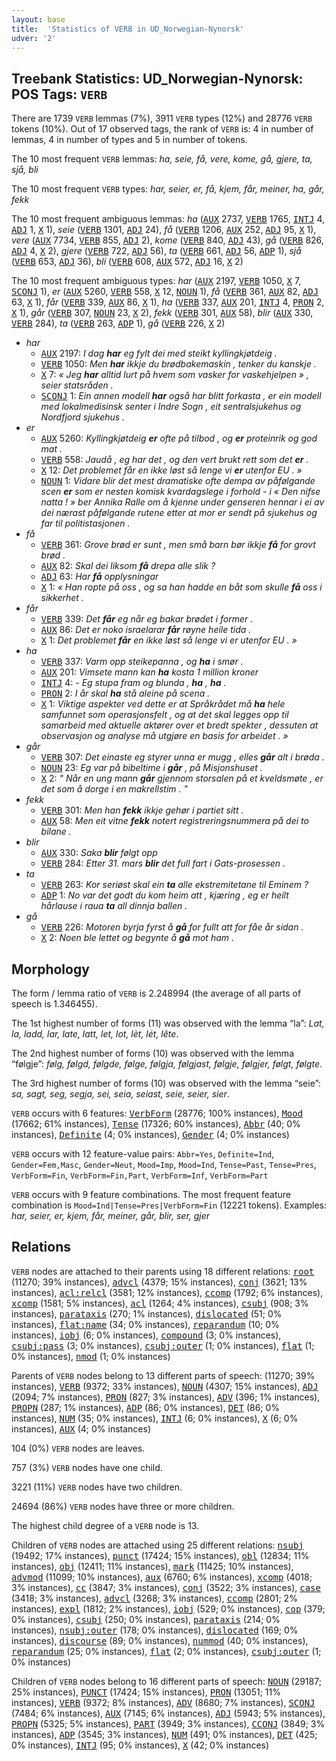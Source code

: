 ```yaml
---
layout: base
title:  'Statistics of VERB in UD_Norwegian-Nynorsk'
udver: '2'
---
```


## Treebank Statistics: UD_Norwegian-Nynorsk: POS Tags: `VERB`

There are 1739 `VERB` lemmas (7%), 3911 `VERB` types (12%) and 28776 `VERB` tokens (10%).
Out of 17 observed tags, the rank of `VERB` is: 4 in number of lemmas, 4 in number of types and 5 in number of tokens.

The 10 most frequent `VERB` lemmas: <em>ha, seie, få, vere, kome, gå, gjere, ta, sjå, bli</em>

The 10 most frequent `VERB` types:  <em>har, seier, er, få, kjem, får, meiner, ha, går, fekk</em>

The 10 most frequent ambiguous lemmas: <em>ha</em> (<tt><a href="no_nynorsk-pos-AUX.html">AUX</a></tt> 2737, <tt><a href="no_nynorsk-pos-VERB.html">VERB</a></tt> 1765, <tt><a href="no_nynorsk-pos-INTJ.html">INTJ</a></tt> 4, <tt><a href="no_nynorsk-pos-ADJ.html">ADJ</a></tt> 1, <tt><a href="no_nynorsk-pos-X.html">X</a></tt> 1), <em>seie</em> (<tt><a href="no_nynorsk-pos-VERB.html">VERB</a></tt> 1301, <tt><a href="no_nynorsk-pos-ADJ.html">ADJ</a></tt> 24), <em>få</em> (<tt><a href="no_nynorsk-pos-VERB.html">VERB</a></tt> 1206, <tt><a href="no_nynorsk-pos-AUX.html">AUX</a></tt> 252, <tt><a href="no_nynorsk-pos-ADJ.html">ADJ</a></tt> 95, <tt><a href="no_nynorsk-pos-X.html">X</a></tt> 1), <em>vere</em> (<tt><a href="no_nynorsk-pos-AUX.html">AUX</a></tt> 7734, <tt><a href="no_nynorsk-pos-VERB.html">VERB</a></tt> 855, <tt><a href="no_nynorsk-pos-ADJ.html">ADJ</a></tt> 2), <em>kome</em> (<tt><a href="no_nynorsk-pos-VERB.html">VERB</a></tt> 840, <tt><a href="no_nynorsk-pos-ADJ.html">ADJ</a></tt> 43), <em>gå</em> (<tt><a href="no_nynorsk-pos-VERB.html">VERB</a></tt> 826, <tt><a href="no_nynorsk-pos-ADJ.html">ADJ</a></tt> 4, <tt><a href="no_nynorsk-pos-X.html">X</a></tt> 2), <em>gjere</em> (<tt><a href="no_nynorsk-pos-VERB.html">VERB</a></tt> 722, <tt><a href="no_nynorsk-pos-ADJ.html">ADJ</a></tt> 56), <em>ta</em> (<tt><a href="no_nynorsk-pos-VERB.html">VERB</a></tt> 661, <tt><a href="no_nynorsk-pos-ADJ.html">ADJ</a></tt> 56, <tt><a href="no_nynorsk-pos-ADP.html">ADP</a></tt> 1), <em>sjå</em> (<tt><a href="no_nynorsk-pos-VERB.html">VERB</a></tt> 653, <tt><a href="no_nynorsk-pos-ADJ.html">ADJ</a></tt> 36), <em>bli</em> (<tt><a href="no_nynorsk-pos-VERB.html">VERB</a></tt> 608, <tt><a href="no_nynorsk-pos-AUX.html">AUX</a></tt> 572, <tt><a href="no_nynorsk-pos-ADJ.html">ADJ</a></tt> 16, <tt><a href="no_nynorsk-pos-X.html">X</a></tt> 2)

The 10 most frequent ambiguous types:  <em>har</em> (<tt><a href="no_nynorsk-pos-AUX.html">AUX</a></tt> 2197, <tt><a href="no_nynorsk-pos-VERB.html">VERB</a></tt> 1050, <tt><a href="no_nynorsk-pos-X.html">X</a></tt> 7, <tt><a href="no_nynorsk-pos-SCONJ.html">SCONJ</a></tt> 1), <em>er</em> (<tt><a href="no_nynorsk-pos-AUX.html">AUX</a></tt> 5260, <tt><a href="no_nynorsk-pos-VERB.html">VERB</a></tt> 558, <tt><a href="no_nynorsk-pos-X.html">X</a></tt> 12, <tt><a href="no_nynorsk-pos-NOUN.html">NOUN</a></tt> 1), <em>få</em> (<tt><a href="no_nynorsk-pos-VERB.html">VERB</a></tt> 361, <tt><a href="no_nynorsk-pos-AUX.html">AUX</a></tt> 82, <tt><a href="no_nynorsk-pos-ADJ.html">ADJ</a></tt> 63, <tt><a href="no_nynorsk-pos-X.html">X</a></tt> 1), <em>får</em> (<tt><a href="no_nynorsk-pos-VERB.html">VERB</a></tt> 339, <tt><a href="no_nynorsk-pos-AUX.html">AUX</a></tt> 86, <tt><a href="no_nynorsk-pos-X.html">X</a></tt> 1), <em>ha</em> (<tt><a href="no_nynorsk-pos-VERB.html">VERB</a></tt> 337, <tt><a href="no_nynorsk-pos-AUX.html">AUX</a></tt> 201, <tt><a href="no_nynorsk-pos-INTJ.html">INTJ</a></tt> 4, <tt><a href="no_nynorsk-pos-PRON.html">PRON</a></tt> 2, <tt><a href="no_nynorsk-pos-X.html">X</a></tt> 1), <em>går</em> (<tt><a href="no_nynorsk-pos-VERB.html">VERB</a></tt> 307, <tt><a href="no_nynorsk-pos-NOUN.html">NOUN</a></tt> 23, <tt><a href="no_nynorsk-pos-X.html">X</a></tt> 2), <em>fekk</em> (<tt><a href="no_nynorsk-pos-VERB.html">VERB</a></tt> 301, <tt><a href="no_nynorsk-pos-AUX.html">AUX</a></tt> 58), <em>blir</em> (<tt><a href="no_nynorsk-pos-AUX.html">AUX</a></tt> 330, <tt><a href="no_nynorsk-pos-VERB.html">VERB</a></tt> 284), <em>ta</em> (<tt><a href="no_nynorsk-pos-VERB.html">VERB</a></tt> 263, <tt><a href="no_nynorsk-pos-ADP.html">ADP</a></tt> 1), <em>gå</em> (<tt><a href="no_nynorsk-pos-VERB.html">VERB</a></tt> 226, <tt><a href="no_nynorsk-pos-X.html">X</a></tt> 2)


* <em>har</em>
  * <tt><a href="no_nynorsk-pos-AUX.html">AUX</a></tt> 2197: <em>I dag <b>har</b> eg fylt dei med steikt kyllingkjøtdeig .</em>
  * <tt><a href="no_nynorsk-pos-VERB.html">VERB</a></tt> 1050: <em>Men <b>har</b> ikkje du brødbakemaskin , tenker du kanskje .</em>
  * <tt><a href="no_nynorsk-pos-X.html">X</a></tt> 7: <em>« Jeg <b>har</b> alltid lurt på hvem som vasker for vaskehjelpen » , seier statsråden .</em>
  * <tt><a href="no_nynorsk-pos-SCONJ.html">SCONJ</a></tt> 1: <em>Ein annen modell <b>har</b> også har blitt forkasta , er ein modell med lokalmedisinsk senter i Indre Sogn , eit sentralsjukehus og Nordfjord sjukehus .</em>
* <em>er</em>
  * <tt><a href="no_nynorsk-pos-AUX.html">AUX</a></tt> 5260: <em>Kyllingkjøtdeig <b>er</b> ofte på tilbod , og <b>er</b> proteinrik og god mat .</em>
  * <tt><a href="no_nynorsk-pos-VERB.html">VERB</a></tt> 558: <em>Jaudå , eg har det , og den vert brukt rett som det <b>er</b> .</em>
  * <tt><a href="no_nynorsk-pos-X.html">X</a></tt> 12: <em>Det problemet får en ikke løst så lenge vi <b>er</b> utenfor EU . »</em>
  * <tt><a href="no_nynorsk-pos-NOUN.html">NOUN</a></tt> 1: <em>Vidare blir det mest dramatiske ofte dempa av påfølgande scen <b>er</b> som er nesten komisk kvardagslege i forhold - i « Den nifse natta ! » ber Annika Ralle om å kjenne under genseren hennar i ei av dei nærast påfølgande rutene etter at mor er sendt på sjukehus og far til politistasjonen .</em>
* <em>få</em>
  * <tt><a href="no_nynorsk-pos-VERB.html">VERB</a></tt> 361: <em>Grove brød er sunt , men små barn bør ikkje <b>få</b> for grovt brød .</em>
  * <tt><a href="no_nynorsk-pos-AUX.html">AUX</a></tt> 82: <em>Skal dei liksom <b>få</b> drepa alle slik ?</em>
  * <tt><a href="no_nynorsk-pos-ADJ.html">ADJ</a></tt> 63: <em>Har <b>få</b> opplysningar</em>
  * <tt><a href="no_nynorsk-pos-X.html">X</a></tt> 1: <em>« Han ropte på oss , og sa han hadde en båt som skulle <b>få</b> oss i sikkerhet .</em>
* <em>får</em>
  * <tt><a href="no_nynorsk-pos-VERB.html">VERB</a></tt> 339: <em>Det <b>får</b> eg når eg bakar brødet i former .</em>
  * <tt><a href="no_nynorsk-pos-AUX.html">AUX</a></tt> 86: <em>Det er noko israelarar <b>får</b> røyne heile tida .</em>
  * <tt><a href="no_nynorsk-pos-X.html">X</a></tt> 1: <em>Det problemet <b>får</b> en ikke løst så lenge vi er utenfor EU . »</em>
* <em>ha</em>
  * <tt><a href="no_nynorsk-pos-VERB.html">VERB</a></tt> 337: <em>Varm opp steikepanna , og <b>ha</b> i smør .</em>
  * <tt><a href="no_nynorsk-pos-AUX.html">AUX</a></tt> 201: <em>Vimsete mann kan <b>ha</b> kosta 1 million kroner</em>
  * <tt><a href="no_nynorsk-pos-INTJ.html">INTJ</a></tt> 4: <em>- Eg stupa fram og blunda , <b>ha</b> , <b>ha</b> .</em>
  * <tt><a href="no_nynorsk-pos-PRON.html">PRON</a></tt> 2: <em>I år skal <b>ha</b> stå aleine på scena .</em>
  * <tt><a href="no_nynorsk-pos-X.html">X</a></tt> 1: <em>Viktige aspekter ved dette er at Språkrådet må <b>ha</b> hele samfunnet som operasjonsfelt , og at det skal legges opp til samarbeid med aktuelle aktører over et bredt spekter , dessuten at observasjon og analyse må utgjøre en basis for arbeidet . »</em>
* <em>går</em>
  * <tt><a href="no_nynorsk-pos-VERB.html">VERB</a></tt> 307: <em>Det einaste eg styrer unna er mugg , elles <b>går</b> alt i brøda .</em>
  * <tt><a href="no_nynorsk-pos-NOUN.html">NOUN</a></tt> 23: <em>Eg var på bibeltime i <b>går</b> , på Misjonshuset .</em>
  * <tt><a href="no_nynorsk-pos-X.html">X</a></tt> 2: <em>" Når en ung mann <b>går</b> gjennom storsalen på et kveldsmøte , er det som å dorge i en makrellstim . "</em>
* <em>fekk</em>
  * <tt><a href="no_nynorsk-pos-VERB.html">VERB</a></tt> 301: <em>Men han <b>fekk</b> ikkje gehør i partiet sitt .</em>
  * <tt><a href="no_nynorsk-pos-AUX.html">AUX</a></tt> 58: <em>Men eit vitne <b>fekk</b> notert registreringsnummera på dei to bilane .</em>
* <em>blir</em>
  * <tt><a href="no_nynorsk-pos-AUX.html">AUX</a></tt> 330: <em>Saka <b>blir</b> følgt opp</em>
  * <tt><a href="no_nynorsk-pos-VERB.html">VERB</a></tt> 284: <em>Etter 31. mars <b>blir</b> det full fart i Gats-prosessen .</em>
* <em>ta</em>
  * <tt><a href="no_nynorsk-pos-VERB.html">VERB</a></tt> 263: <em>Kor seriøst skal ein <b>ta</b> alle ekstremitetane til Eminem ?</em>
  * <tt><a href="no_nynorsk-pos-ADP.html">ADP</a></tt> 1: <em>No var det godt du kom heim att , kjæring , eg er heilt hårlause i raua <b>ta</b> all dinnja ballen .</em>
* <em>gå</em>
  * <tt><a href="no_nynorsk-pos-VERB.html">VERB</a></tt> 226: <em>Motoren byrja fyrst å <b>gå</b> for fullt att for fåe år sidan .</em>
  * <tt><a href="no_nynorsk-pos-X.html">X</a></tt> 2: <em>Noen ble lettet og begynte å <b>gå</b> mot ham .</em>

## Morphology

The form / lemma ratio of `VERB` is 2.248994 (the average of all parts of speech is 1.346455).

The 1st highest number of forms (11) was observed with the lemma “la”: <em>Lat, la, ladd, lar, late, latt, let, lot, lèt, lét, lête</em>.

The 2nd highest number of forms (10) was observed with the lemma “følgje”: <em>følg, følgd, følgde, følge, følgja, følgjast, følgje, følgjer, følgt, følgte</em>.

The 3rd highest number of forms (10) was observed with the lemma “seie”: <em>sa, sagt, seg, segja, sei, seia, seiast, seie, seier, sier</em>.

`VERB` occurs with 6 features: <tt><a href="no_nynorsk-feat-VerbForm.html">VerbForm</a></tt> (28776; 100% instances), <tt><a href="no_nynorsk-feat-Mood.html">Mood</a></tt> (17662; 61% instances), <tt><a href="no_nynorsk-feat-Tense.html">Tense</a></tt> (17326; 60% instances), <tt><a href="no_nynorsk-feat-Abbr.html">Abbr</a></tt> (40; 0% instances), <tt><a href="no_nynorsk-feat-Definite.html">Definite</a></tt> (4; 0% instances), <tt><a href="no_nynorsk-feat-Gender.html">Gender</a></tt> (4; 0% instances)

`VERB` occurs with 12 feature-value pairs: `Abbr=Yes`, `Definite=Ind`, `Gender=Fem,Masc`, `Gender=Neut`, `Mood=Imp`, `Mood=Ind`, `Tense=Past`, `Tense=Pres`, `VerbForm=Fin`, `VerbForm=Fin,Part`, `VerbForm=Inf`, `VerbForm=Part`

`VERB` occurs with 9 feature combinations.
The most frequent feature combination is `Mood=Ind|Tense=Pres|VerbForm=Fin` (12221 tokens).
Examples: <em>har, seier, er, kjem, får, meiner, går, blir, ser, gjer</em>


## Relations

`VERB` nodes are attached to their parents using 18 different relations: <tt><a href="no_nynorsk-dep-root.html">root</a></tt> (11270; 39% instances), <tt><a href="no_nynorsk-dep-advcl.html">advcl</a></tt> (4379; 15% instances), <tt><a href="no_nynorsk-dep-conj.html">conj</a></tt> (3621; 13% instances), <tt><a href="no_nynorsk-dep-acl-relcl.html">acl:relcl</a></tt> (3581; 12% instances), <tt><a href="no_nynorsk-dep-ccomp.html">ccomp</a></tt> (1792; 6% instances), <tt><a href="no_nynorsk-dep-xcomp.html">xcomp</a></tt> (1581; 5% instances), <tt><a href="no_nynorsk-dep-acl.html">acl</a></tt> (1264; 4% instances), <tt><a href="no_nynorsk-dep-csubj.html">csubj</a></tt> (908; 3% instances), <tt><a href="no_nynorsk-dep-parataxis.html">parataxis</a></tt> (270; 1% instances), <tt><a href="no_nynorsk-dep-dislocated.html">dislocated</a></tt> (51; 0% instances), <tt><a href="no_nynorsk-dep-flat-name.html">flat:name</a></tt> (34; 0% instances), <tt><a href="no_nynorsk-dep-reparandum.html">reparandum</a></tt> (10; 0% instances), <tt><a href="no_nynorsk-dep-iobj.html">iobj</a></tt> (6; 0% instances), <tt><a href="no_nynorsk-dep-compound.html">compound</a></tt> (3; 0% instances), <tt><a href="no_nynorsk-dep-csubj-pass.html">csubj:pass</a></tt> (3; 0% instances), <tt><a href="no_nynorsk-dep-csubj-outer.html">csubj:outer</a></tt> (1; 0% instances), <tt><a href="no_nynorsk-dep-flat.html">flat</a></tt> (1; 0% instances), <tt><a href="no_nynorsk-dep-nmod.html">nmod</a></tt> (1; 0% instances)

Parents of `VERB` nodes belong to 13 different parts of speech:  (11270; 39% instances), <tt><a href="no_nynorsk-pos-VERB.html">VERB</a></tt> (9372; 33% instances), <tt><a href="no_nynorsk-pos-NOUN.html">NOUN</a></tt> (4307; 15% instances), <tt><a href="no_nynorsk-pos-ADJ.html">ADJ</a></tt> (2094; 7% instances), <tt><a href="no_nynorsk-pos-PRON.html">PRON</a></tt> (827; 3% instances), <tt><a href="no_nynorsk-pos-ADV.html">ADV</a></tt> (396; 1% instances), <tt><a href="no_nynorsk-pos-PROPN.html">PROPN</a></tt> (287; 1% instances), <tt><a href="no_nynorsk-pos-ADP.html">ADP</a></tt> (86; 0% instances), <tt><a href="no_nynorsk-pos-DET.html">DET</a></tt> (86; 0% instances), <tt><a href="no_nynorsk-pos-NUM.html">NUM</a></tt> (35; 0% instances), <tt><a href="no_nynorsk-pos-INTJ.html">INTJ</a></tt> (6; 0% instances), <tt><a href="no_nynorsk-pos-X.html">X</a></tt> (6; 0% instances), <tt><a href="no_nynorsk-pos-AUX.html">AUX</a></tt> (4; 0% instances)

104 (0%) `VERB` nodes are leaves.

757 (3%) `VERB` nodes have one child.

3221 (11%) `VERB` nodes have two children.

24694 (86%) `VERB` nodes have three or more children.

The highest child degree of a `VERB` node is 13.

Children of `VERB` nodes are attached using 25 different relations: <tt><a href="no_nynorsk-dep-nsubj.html">nsubj</a></tt> (19492; 17% instances), <tt><a href="no_nynorsk-dep-punct.html">punct</a></tt> (17424; 15% instances), <tt><a href="no_nynorsk-dep-obl.html">obl</a></tt> (12834; 11% instances), <tt><a href="no_nynorsk-dep-obj.html">obj</a></tt> (12411; 11% instances), <tt><a href="no_nynorsk-dep-mark.html">mark</a></tt> (11425; 10% instances), <tt><a href="no_nynorsk-dep-advmod.html">advmod</a></tt> (11099; 10% instances), <tt><a href="no_nynorsk-dep-aux.html">aux</a></tt> (6760; 6% instances), <tt><a href="no_nynorsk-dep-xcomp.html">xcomp</a></tt> (4018; 3% instances), <tt><a href="no_nynorsk-dep-cc.html">cc</a></tt> (3847; 3% instances), <tt><a href="no_nynorsk-dep-conj.html">conj</a></tt> (3522; 3% instances), <tt><a href="no_nynorsk-dep-case.html">case</a></tt> (3418; 3% instances), <tt><a href="no_nynorsk-dep-advcl.html">advcl</a></tt> (3268; 3% instances), <tt><a href="no_nynorsk-dep-ccomp.html">ccomp</a></tt> (2801; 2% instances), <tt><a href="no_nynorsk-dep-expl.html">expl</a></tt> (1812; 2% instances), <tt><a href="no_nynorsk-dep-iobj.html">iobj</a></tt> (529; 0% instances), <tt><a href="no_nynorsk-dep-cop.html">cop</a></tt> (379; 0% instances), <tt><a href="no_nynorsk-dep-csubj.html">csubj</a></tt> (250; 0% instances), <tt><a href="no_nynorsk-dep-parataxis.html">parataxis</a></tt> (214; 0% instances), <tt><a href="no_nynorsk-dep-nsubj-outer.html">nsubj:outer</a></tt> (178; 0% instances), <tt><a href="no_nynorsk-dep-dislocated.html">dislocated</a></tt> (169; 0% instances), <tt><a href="no_nynorsk-dep-discourse.html">discourse</a></tt> (89; 0% instances), <tt><a href="no_nynorsk-dep-nummod.html">nummod</a></tt> (40; 0% instances), <tt><a href="no_nynorsk-dep-reparandum.html">reparandum</a></tt> (25; 0% instances), <tt><a href="no_nynorsk-dep-flat.html">flat</a></tt> (2; 0% instances), <tt><a href="no_nynorsk-dep-csubj-outer.html">csubj:outer</a></tt> (1; 0% instances)

Children of `VERB` nodes belong to 16 different parts of speech: <tt><a href="no_nynorsk-pos-NOUN.html">NOUN</a></tt> (29187; 25% instances), <tt><a href="no_nynorsk-pos-PUNCT.html">PUNCT</a></tt> (17424; 15% instances), <tt><a href="no_nynorsk-pos-PRON.html">PRON</a></tt> (13051; 11% instances), <tt><a href="no_nynorsk-pos-VERB.html">VERB</a></tt> (9372; 8% instances), <tt><a href="no_nynorsk-pos-ADV.html">ADV</a></tt> (8680; 7% instances), <tt><a href="no_nynorsk-pos-SCONJ.html">SCONJ</a></tt> (7484; 6% instances), <tt><a href="no_nynorsk-pos-AUX.html">AUX</a></tt> (7145; 6% instances), <tt><a href="no_nynorsk-pos-ADJ.html">ADJ</a></tt> (5943; 5% instances), <tt><a href="no_nynorsk-pos-PROPN.html">PROPN</a></tt> (5325; 5% instances), <tt><a href="no_nynorsk-pos-PART.html">PART</a></tt> (3949; 3% instances), <tt><a href="no_nynorsk-pos-CCONJ.html">CCONJ</a></tt> (3849; 3% instances), <tt><a href="no_nynorsk-pos-ADP.html">ADP</a></tt> (3545; 3% instances), <tt><a href="no_nynorsk-pos-NUM.html">NUM</a></tt> (491; 0% instances), <tt><a href="no_nynorsk-pos-DET.html">DET</a></tt> (425; 0% instances), <tt><a href="no_nynorsk-pos-INTJ.html">INTJ</a></tt> (95; 0% instances), <tt><a href="no_nynorsk-pos-X.html">X</a></tt> (42; 0% instances)

